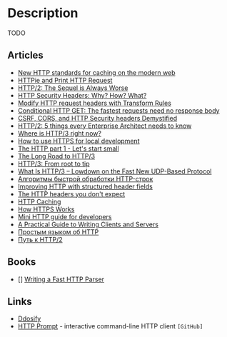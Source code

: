 # Description

TODO


## Articles

- [New HTTP standards for caching on the modern web](https://httptoolkit.tech/blog/status-targeted-caching-headers/)
- [HTTPie and Print HTTP Request](https://kracekumar.com/post/print_http_request/)
- [HTTP/2: The Sequel is Always Worse](https://portswigger.net/research/http2)
- [HTTP Security Headers: Why? How? What?](https://kerkour.com/blog/http-security-headers/)
- [Modify HTTP request headers with Transform Rules](https://blog.cloudflare.com/transform-http-request-headers/)
- [Conditional HTTP GET: The fastest requests need no response body](https://ieftimov.com/post/conditional-http-get-fastest-requests-need-no-response-body/)
- [CSRF, CORS, and HTTP Security headers Demystified](https://blog.vnaik.com/posts/web-attacks.html)
- [HTTP/2: 5 things every Enterprise Architect needs to know](https://www.redhat.com/architect/http2)
- [Where is HTTP/3 right now?](https://daniel.haxx.se/blog/2021/04/02/where-is-http-3-right-now/)
- [How to use HTTPS for local development](https://web.dev/how-to-use-local-https/)
- [The HTTP part 1 - Let's start small](http://dyszkiewicz.me/programming/http/server/kotlin/2018/07/31/http-part1.html)
- [The Long Road to HTTP/3](https://scorpil.com/post/the-long-road-to-http3/)
- [HTTP/3: From root to tip](https://blog.cloudflare.com/http-3-from-root-to-tip/)
- [What Is HTTP/3 – Lowdown on the Fast New UDP-Based Protocol](https://kinsta.com/blog/http3/)
- [Алгоритмы быстрой обработки HTTP-строк](https://habr.com/ru/company/oleg-bunin/blog/493242/)
- [Improving HTTP with structured header fields](https://www.fastly.com/blog/improve-http-structured-headers)
- [The HTTP headers you don't expect](https://carluc.ci/http-headers-you-dont-expect/)
- [HTTP Caching](https://roadmap.sh/guides/http-caching)
- [How HTTPS Works](https://howhttps.works)
- [Mini HTTP guide for developers](https://charemza.name/blog/posts/abstractions/http/http-guide-for-developers/)
- [A Practical Guide to Writing Clients and Servers](https://www.jmarshall.com/easy/http/)
- [Простым языком об HTTP](https://habr.com/ru/post/215117/)
- [Путь к HTTP/2](https://habr.com/ru/post/308846/)


## Books

- [] [Writing  a  Fast  HTTP  Parser](https://httpwork.shop/workshop2015/presentations/oku-picohttpparser.pdf)


## Links

- [Ddosify](https://ddosify.com/)
- [HTTP Prompt](https://github.com/httpie/http-prompt) - interactive command-line HTTP client `[GitHub]`
